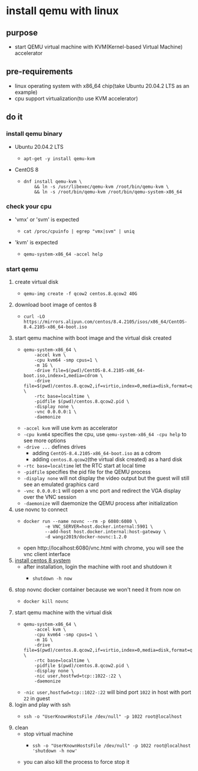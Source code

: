 # install qemu with linux

## purpose

* start QEMU virtual machine with KVM(Kernel-based Virtual Machine) accelerator

## pre-requirements

* linux operating system with x86_64 chip(take Ubuntu 20.04.2 LTS as an example)
* cpu support virtualization(to use KVM accelerator)

## do it

### install qemu binary

* Ubuntu 20.04.2 LTS
    + ```shell
      apt-get -y install qemu-kvm
      ```
* CentOS 8
    + ```shell
      dnf install qemu-kvm \
          && ln -s /usr/libexec/qemu-kvm /root/bin/qemu-kvm \
          && ln -s /root/bin/qemu-kvm /root/bin/qemu-system-x86_64
      ```

### check your cpu

* 'vmx' or 'svm' is expected
    + ```shell
      cat /proc/cpuinfo | egrep "vmx|svm" | uniq
      ```
* 'kvm' is expected
    + ```shell
      qemu-system-x86_64 -accel help
      ```

### start qemu

1. create virtual disk
    * ```shell
      qemu-img create -f qcow2 centos.8.qcow2 40G
      ```
2. download boot image of centos 8
    * ```shell
      curl -LO https://mirrors.aliyun.com/centos/8.4.2105/isos/x86_64/CentOS-8.4.2105-x86_64-boot.iso
      ```
3. start qemu machine with boot image and the virtual disk created
    * ```shell
      qemu-system-x86_64 \
          -accel kvm \
          -cpu kvm64 -smp cpus=1 \
          -m 1G \
          -drive file=$(pwd)/CentOS-8.4.2105-x86_64-boot.iso,index=1,media=cdrom \
          -drive file=$(pwd)/centos.8.qcow2,if=virtio,index=0,media=disk,format=qcow2 \
          -rtc base=localtime \
          -pidfile $(pwd)/centos.8.qcow2.pid \
          -display none \
          -vnc 0.0.0.0:1 \
          -daemonize
      ```
    * `-accel kvm` will use kvm as accelerator
    * `-cpu kvm64` specifies the cpu, use `qemu-system-x86_64 -cpu help` to see more options
    * `-drive ...` defines drives
        + adding `CentOS-8.4.2105-x86_64-boot.iso` as a cdrom
        + adding `centos.8.qcow2`(the virtual disk created) as a hard disk
    * `-rtc base=localtime` let the RTC start at local time
    * `-pidfile` specifies the pid file for the QEMU process
    * `-display none` will not display the video output but the guest will still see an emulated graphics card
    * `-vnc 0.0.0.0:1` will open a vnc port and redirect the VGA display over the VNC session
    * `-daemonize` will daemonize the QEMU process after initialization
4. use novnc to connect
    * ```shell
      docker run --name novnc --rm -p 6080:6080 \
              -e VNC_SERVER=host.docker.internal:5901 \
              --add-host host.docker.internal:host-gateway \
              -d wangz2019/docker-novnc:1.2.0
      ```
    * open http://localhost:6080/vnc.html with chrome, you will see the vnc client interface
5. [install centos 8 system](../linux/install.centos.8.by.boot.image.md)
    * after installation, login the machine with root and shutdown it
        + ```shell
          shutdown -h now
          ```
6. stop novnc docker container because we won't need it from now on
    * ```shell
      docker kill novnc
      ```
7. start qemu machine with the virtual disk
    * ```shell
      qemu-system-x86_64 \
          -accel kvm \
          -cpu kvm64 -smp cpus=1 \
          -m 1G \
          -drive file=$(pwd)/centos.8.qcow2,if=virtio,index=0,media=disk,format=qcow2 \
          -rtc base=localtime \
          -pidfile $(pwd)/centos.8.qcow2.pid \
          -display none \
          -nic user,hostfwd=tcp::1022-:22 \
          -daemonize
      ```
    * `-nic user,hostfwd=tcp::1022-:22` will bind port `1022` in host with port `22` in guest
8. login and play with ssh
    * ```shell
      ssh -o "UserKnownHostsFile /dev/null" -p 1022 root@localhost
      ```
9. clean
    * stop virtual machine
        + ```shell
          ssh -o "UserKnownHostsFile /dev/null" -p 1022 root@localhost 'shutdown -h now'
          ```
    * you can also kill the process to force stop it
